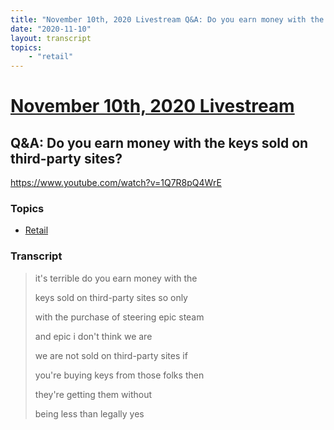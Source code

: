 ```yaml
---
title: "November 10th, 2020 Livestream Q&A: Do you earn money with the keys sold on third-party sites?"
date: "2020-11-10"
layout: transcript
topics:
    - "retail"
---
```

# [November 10th, 2020 Livestream](../2020-11-10.md)
## Q&A: Do you earn money with the keys sold on third-party sites?
https://www.youtube.com/watch?v=1Q7R8pQ4WrE

### Topics
* [Retail](../topics/retail.md)

### Transcript

> it's terrible do you earn money with the
>
> keys sold on third-party sites so only
>
> with the purchase of steering epic steam
>
> and epic i don't think we are
>
> we are not sold on third-party sites if
>
> you're buying keys from those folks then
>
> they're getting them without
>
> being less than legally yes
